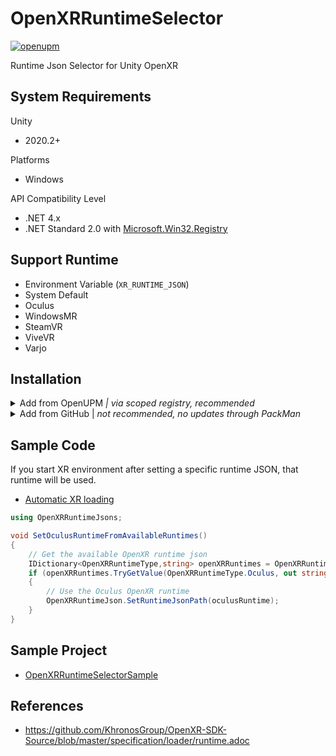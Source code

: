 # OpenXRRuntimeSelector
[![openupm](https://img.shields.io/npm/v/com.shiena.openxrruntimejson?label=openupm&registry_uri=https://package.openupm.com)](https://openupm.com/packages/com.shiena.openxrruntimejson/)

Runtime Json Selector for Unity OpenXR

## System Requirements

Unity
  - 2020.2+

Platforms
  - Windows

API Compatibility Level
  - .NET 4.x
  - .NET Standard 2.0 with [Microsoft.Win32.Registry](https://www.nuget.org/packages/Microsoft.Win32.Registry/)

## Support Runtime

- Environment Variable (`XR_RUNTIME_JSON`)
- System Default
- Oculus
- WindowsMR
- SteamVR
- ViveVR
- Varjo

## Installation

<details>
<summary>Add from OpenUPM <em>| via scoped registry, recommended</em></summary>

To add OpenUPM to your project:

- open `Edit/Project Settings/Package Manager`
- add a new Scoped Registry:
```
Name: OpenUPM
URL:  https://package.openupm.com/
Scope(s): com.shiena
```
- click <kbd>Save</kbd>
- open Package Manager
- Select ``My Registries`` in dropdown top left
- Select ``OpenXR Runtime Selector`` and click ``Install``
</details>

<details>
<summary>Add from GitHub | <em>not recommended, no updates through PackMan</em></summary>

You can also add it directly from GitHub on Unity 2019.4+. Note that you won't be able to receive updates through Package Manager this way, you'll have to update manually.

- open Package Manager
- click <kbd>+</kbd>
- select <kbd>Add from Git URL</kbd>
- paste `https://github.com/shiena/OpenXRRuntimeSelector.git`
- click <kbd>Add</kbd>
</details>

## Sample Code

If you start XR environment after setting a specific runtime JSON, that runtime will be used.

- [Automatic XR loading](https://docs.unity3d.com/Packages/com.unity.xr.management@4.0/manual/EndUser.html#automatic-xr-loading)

```cs
using OpenXRRuntimeJsons;

void SetOculusRuntimeFromAvailableRuntimes()
{
    // Get the available OpenXR runtime json
    IDictionary<OpenXRRuntimeType,string> openXRRuntimes = OpenXRRuntimeJson.GetRuntimeJsonPaths();
    if (openXRRuntimes.TryGetValue(OpenXRRuntimeType.Oculus, out string oculusRuntime))
    {
        // Use the Oculus OpenXR runtime
        OpenXRRuntimeJson.SetRuntimeJsonPath(oculusRuntime);
    }
}
```

## Sample Project

- [OpenXRRuntimeSelectorSample](https://github.com/shiena/OpenXRRuntimeSelectorSample)

## References

- https://github.com/KhronosGroup/OpenXR-SDK-Source/blob/master/specification/loader/runtime.adoc
